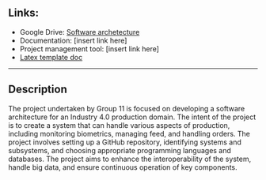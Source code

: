 ## Links:
- Google Drive: [Software archetecture](https://drive.google.com/drive/folders/1egXgODszTE3b3q5GeSPpQWU0fImyXvr2?usp=share_link)
- Documentation: [insert link here]
- Project management tool: [insert link here]
- [Latex template doc](https://github.com/Cows-Inc-SA-Fall23/Group11_SoftwareArchitecture/tree/9af5b6fd21b6a99a65ef000df82a54f8a029bcda/wiki)
---
## Description

The project undertaken by Group 11 is focused on developing a software architecture for an Industry 4.0 production domain. 
The intent of the project is to create a system that can handle various aspects of production, including monitoring biometrics, managing feed, and handling orders. 
The project involves setting up a GitHub repository, identifying systems and subsystems, and choosing appropriate programming languages and databases. 
The project aims to enhance the interoperability of the system, handle big data, and ensure continuous operation of key components.

